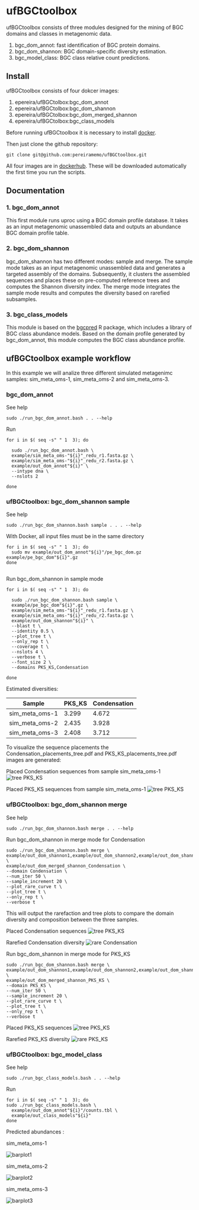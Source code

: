 # ufBGCtoolbox
ufBGCtoolbox consists of three modules designed for the mining of BGC domains 
and classes in metagenomic data.  
1. bgc_dom_annot: fast identification of BGC protein domains.  
2. bgc_dom_shannon: BGC domain-specific diversity estimation.  
3. bgc_model_class: BGC class relative count predictions.  

## Install

ufBGCtoolbox consists of four dokcer images: 
1. epereira/ufBGCtolbox:bgc_dom_annot 
2. epereira/ufBGCtolbox:bgc_dom_shannon 
3. epereira/ufBGCtolbox:bgc_dom_merged_shannon 
4. epereira/ufBGCtolbox:bgc_class_models

Before running ufBGCtoolbox it is necessary to install [docker](https://www.docker.com/).

Then just clone the github repository:
```
git clone git@github.com:pereiramemo/ufBGCtoolbox.git
```

All four images are in [dockerhub](https://hub.docker.com/). These will be downloaded automatically the first time you run the scripts.

## Documentation

### 1. bgc_dom_annot
This first module runs uproc using a BGC domain profile database. It takes as an input metagenomic unassembled data and outputs an abundance BGC domain profile table.

### 2. bgc_dom_shannon
bgc_dom_shannon has two different modes: sample and merge. The sample mode takes as an input metagenomic unassembled data and generates a targeted assembly of the domains. Subsequently, it clusters the assembled sequences and places these on pre-computed reference trees and computes the Shannon diversity index. The merge mode integrates the sample mode results and computes the diversity based on rarefied subsamples.

### 3. bgc_class_models
This module is based on the [bgcpred](https://git@github.com:pereiramemo/bgcpred.git) R package, which includes a library of BGC class abundance models. Based on the domain profile generated by bgc_dom_annot, this module computes the BGC class abundance profile.


## ufBGCtoolbox example workflow 

In this example we will analize three different simulated metagenimc samples: sim_meta_oms-1, sim_meta_oms-2 and sim_meta_oms-3.

### bgc_dom_annot

See help
```
sudo ./run_bgc_dom_annot.bash . . --help
```
Run
```
for i in $( seq -s" " 1  3); do

  sudo ./run_bgc_dom_annot.bash \
  example/sim_meta_oms-"${i}"_redu_r1.fasta.gz \
  example/sim_meta_oms-"${i}"_redu_r2.fasta.gz \
  example/out_dom_annot"${i}" \
  --intype dna \
  --nslots 2
  
done

```

### ufBGCtoolbox: bgc_dom_shannon sample

See help
```
sudo ./run_bgc_dom_shannon.bash sample . . . --help

```

With Docker, all input files must be in the same directory

```
for i in $( seq -s" " 1  3); do
  sudo mv example/out_dom_annot"${i}"/pe_bgc_dom.gz example/pe_bgc_dom"${i}".gz
done
  
```
Run bgc_dom_shannon in sample mode
```
for i in $( seq -s" " 1  3); do

  sudo ./run_bgc_dom_shannon.bash sample \
  example/pe_bgc_dom"${i}".gz \
  example/sim_meta_oms-"${i}"_redu_r1.fasta.gz \
  example/sim_meta_oms-"${i}"_redu_r2.fasta.gz \
  example/out_dom_shannon"${i}" \
  --blast t \
  --identity 0.5 \
  --plot_tree t \
  --only_rep t \
  --coverage t \
  --nslots 4 \
  --verbose t \
  --font_size 2 \
  --domains PKS_KS,Condensation
  
done
```

Estimated diversities:

Sample | PKS_KS | Condensation
---|---|---
sim_meta_oms-1 | 3.299 | 4.672
sim_meta_oms-2 | 2.435 | 3.928
sim_meta_oms-3 | 2.408 | 3.712

To visualize the sequence placements the Condensation_placements_tree.pdf and PKS_KS_placements_tree.pdf images are generated:

Placed Condensation sequences from sample sim_meta_oms-1
![tree PKS_KS](https://github.com/pereiramemo/ufBGCtoolbox/blob/master/example/Condensation_placements.png)


Placed PKS_KS sequences from sample sim_meta_oms-1
![tree PKS_KS](https://github.com/pereiramemo/ufBGCtoolbox/blob/master/example/PKS_KS_placements.png)

### ufBGCtoolbox: bgc_dom_shannon merge

See help
```
sudo ./run_bgc_dom_shannon.bash merge . . --help

```

Run bgc_dom_shannon in merge mode for Condensation
```
sudo ./run_bgc_dom_shannon.bash merge \
example/out_dom_shannon1,example/out_dom_shannon2,example/out_dom_shannon3 \
example/out_dom_merged_shannon_Condensation \
--domain Condensation \
--num_iter 50 \
--sample_increment 20 \
--plot_rare_curve t \
--plot_tree t \
--only_rep t \
--verbose t
```
This will output the rarefaction and tree plots to compare the domain diversity and composition between the three samples.

Placed Condensation sequences
![tree PKS_KS](https://github.com/pereiramemo/ufBGCtoolbox/blob/master/example/Condensation_merged_placements.png)



Rarefied Condensation diversity
![rare Condensation](https://github.com/pereiramemo/ufBGCtoolbox/blob/master/example/Condensation_rare_div_est.png)


Run bgc_dom_shannon in merge mode for PKS_KS
```
sudo ./run_bgc_dom_shannon.bash merge \
example/out_dom_shannon1,example/out_dom_shannon2,example/out_dom_shannon3 \
example/out_dom_merged_shannon_PKS_KS \
--domain PKS_KS \
--num_iter 50 \
--sample_increment 20 \
--plot_rare_curve t \
--plot_tree t \
--only_rep t \
--verbose t

```
Placed PKS_KS sequences
![tree PKS_KS](https://github.com/pereiramemo/ufBGCtoolbox/blob/master/example/PKS_KS_merged_placements.png)



Rarefied PKS_KS diversity
![rare PKS_KS](https://github.com/pereiramemo/ufBGCtoolbox/blob/master/example/PKS_KS_rare_div_est.png)

### ufBGCtoolbox: bgc_model_class	

See help
```
sudo ./run_bgc_class_models.bash . . --help
```

Run 
```
for i in $( seq -s" " 1  3); do
sudo ./run_bgc_class_models.bash \
  example/out_dom_annot"${i}"/counts.tbl \
  example/out_class_models"${i}"
done

```

Predicted abundances :

sim_meta_oms-1

![barplot1](https://github.com/pereiramemo/ufBGCtoolbox/blob/master/example/bgc_class_pred1.png)

sim_meta_oms-2

![barplot2](https://github.com/pereiramemo/ufBGCtoolbox/blob/master/example/bgc_class_pred2.png)

sim_meta_oms-3

![barplot3](https://github.com/pereiramemo/ufBGCtoolbox/blob/master/example/bgc_class_pred3.png)